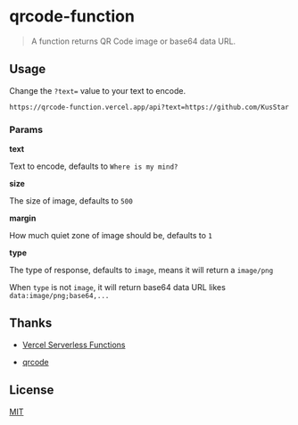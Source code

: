# qrcode-function

> A function returns QR Code image or base64 data URL.

## Usage

Change the `?text=` value to your text to encode.
```
https://qrcode-function.vercel.app/api?text=https://github.com/KusStar
```
### Params

**text**

Text to encode, defaults to `Where is my mind?`

**size**

The size of image, defaults to `500`

**margin**

How much quiet zone of image should be, defaults to `1`

**type**

The type of response, defaults to `image`, means it will return a `image/png`

When `type` is not `image`, it will return base64 data URL likes `data:image/png;base64,...`

## Thanks

- [Vercel Serverless Functions](https://vercel.com/docs/serverless-functions)

- [qrcode](https://www.npmjs.com/package/qrcode)

## License

[MIT](LICENSE)
